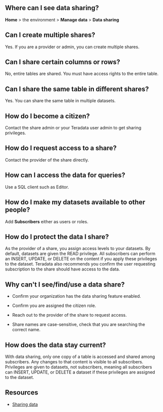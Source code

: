 ## Where can I see data sharing?


**Home** > the environment > **Manage data** > **Data sharing**

## Can I create multiple shares?


Yes. If you are a provider or admin, you can create multiple shares.

## Can I share certain columns or rows?


No, entire tables are shared. You must have access rights to the entire table.

## Can I share the same table in different shares?


Yes. You can share the same table in multiple datasets.

## How do I become a citizen?


Contact the share admin or your Teradata user admin to get sharing privileges.

## How do I request access to a share?


Contact the provider of the share directly.

## How can I access the data for queries?


Use a SQL client such as Editor.

## How do I make my datasets available to other people?


Add **Subscribers** either as users or roles.

## How do I protect the data I share?


As the provider of a share, you assign access levels to your datasets. By default, datasets are given the READ privilege. All subscribers can perform an INSERT, UPDATE, or DELETE on the content if you apply these privileges to the dataset. Teradata also recommends you confirm the user requesting subscription to the share should have access to the data.

## Why can't I see/find/use a data share?


-   Confirm your organization has the data sharing feature enabled.


-   Confirm you are assigned the citizen role.


-   Reach out to the provider of the share to request access.


-   Share names are case-sensitive, check that you are searching the correct name.


## How does the data stay current?


With data sharing, only one copy of a table is accessed and shared among subscribers. Any changes to that content is visible to all subscribers. Privileges are given to datasets, not subscribers, meaning all subscribers can INSERT, UPDATE, or DELETE a dataset if these privileges are assigned to the dataset.

## Resources


-   [Sharing data](https://docs.teradata.com/access/sources/dita/topic?dita:topicPath=bwf1684416639333.dita)


